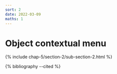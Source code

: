 ```yaml
---
sort: 2
date: 2022-03-09
maths: 1
---
```


# Object contextual menu

{% include chap-5/section-2/sub-section-2.html %}

{% bibliography --cited %}

